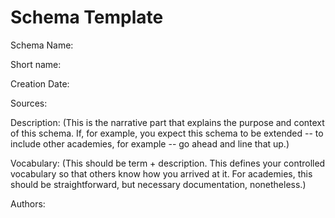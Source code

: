Schema Template
==============


Schema Name:

Short name:

Creation Date:

Sources:

Description: (This is the narrative part that explains the purpose and context of this schema. If, for example, you expect this schema to be extended -- to include other academies, for example -- go ahead and line that up.)

Vocabulary: (This should be term + description. This defines your controlled vocabulary so that others know how you arrived at it. For academies, this should be straightforward, but necessary documentation, nonetheless.)

Authors: 


